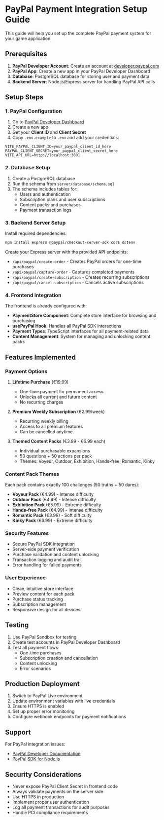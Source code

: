 # PayPal Payment Integration Setup Guide

This guide will help you set up the complete PayPal payment system for your game application.

## Prerequisites

1. **PayPal Developer Account**: Create an account at [developer.paypal.com](https://developer.paypal.com/)
2. **PayPal App**: Create a new app in your PayPal Developer Dashboard
3. **Database**: PostgreSQL database for storing user and payment data
4. **Backend Server**: Node.js/Express server for handling PayPal API calls

## Setup Steps

### 1. PayPal Configuration

1. Go to [PayPal Developer Dashboard](https://developer.paypal.com/developer/applications/)
2. Create a new app
3. Get your **Client ID** and **Client Secret**
4. Copy `.env.example` to `.env` and add your credentials:

```env
VITE_PAYPAL_CLIENT_ID=your_paypal_client_id_here
PAYPAL_CLIENT_SECRET=your_paypal_client_secret_here
VITE_API_URL=http://localhost:3001
```

### 2. Database Setup

1. Create a PostgreSQL database
2. Run the schema from `server/database/schema.sql`
3. The schema includes tables for:
   - Users and authentication
   - Subscription plans and user subscriptions
   - Content packs and purchases
   - Payment transaction logs

### 3. Backend Server Setup

Install required dependencies:

```bash
npm install express @paypal/checkout-server-sdk cors dotenv
```

Create your Express server with the provided API endpoints:
- `/api/paypal/create-order` - Creates PayPal orders for one-time purchases
- `/api/paypal/capture-order` - Captures completed payments
- `/api/paypal/create-subscription` - Creates recurring subscriptions
- `/api/paypal/cancel-subscription` - Cancels active subscriptions

### 4. Frontend Integration

The frontend is already configured with:
- **PaymentStore Component**: Complete store interface for browsing and purchasing
- **usePayPal Hook**: Handles all PayPal SDK interactions
- **Payment Types**: TypeScript interfaces for all payment-related data
- **Content Management**: System for managing and unlocking content packs

## Features Implemented

### Payment Options

1. **Lifetime Purchase** (€19.99)
   - One-time payment for permanent access
   - Unlocks all current and future content
   - No recurring charges

2. **Premium Weekly Subscription** (€2.99/week)
   - Recurring weekly billing
   - Access to all premium features
   - Can be cancelled anytime

3. **Themed Content Packs** (€3.99 - €6.99 each)
   - Individual purchasable expansions
   - 50 questions + 50 actions per pack
   - Themes: Voyeur, Outdoor, Exhibition, Hands-free, Romantic, Kinky

### Content Pack Themes

Each pack contains exactly 100 challenges (50 truths + 50 dares):

- **Voyeur Pack** (€4.99) - Intense difficulty
- **Outdoor Pack** (€4.99) - Intense difficulty  
- **Exhibition Pack** (€5.99) - Extreme difficulty
- **Hands-free Pack** (€4.99) - Intense difficulty
- **Romantic Pack** (€3.99) - Soft difficulty
- **Kinky Pack** (€6.99) - Extreme difficulty

### Security Features

- Secure PayPal SDK integration
- Server-side payment verification
- Purchase validation and content unlocking
- Transaction logging and audit trail
- Error handling for failed payments

### User Experience

- Clean, intuitive store interface
- Preview content for each pack
- Purchase status tracking
- Subscription management
- Responsive design for all devices

## Testing

1. Use PayPal Sandbox for testing
2. Create test accounts in PayPal Developer Dashboard
3. Test all payment flows:
   - One-time purchases
   - Subscription creation and cancellation
   - Content unlocking
   - Error scenarios

## Production Deployment

1. Switch to PayPal Live environment
2. Update environment variables with live credentials
3. Ensure HTTPS is enabled
4. Set up proper error monitoring
5. Configure webhook endpoints for payment notifications

## Support

For PayPal integration issues:
- [PayPal Developer Documentation](https://developer.paypal.com/docs/)
- [PayPal SDK for Node.js](https://github.com/paypal/Checkout-NodeJS-SDK)

## Security Considerations

- Never expose PayPal Client Secret in frontend code
- Always validate payments on the server side
- Use HTTPS in production
- Implement proper user authentication
- Log all payment transactions for audit purposes
- Handle PCI compliance requirements
